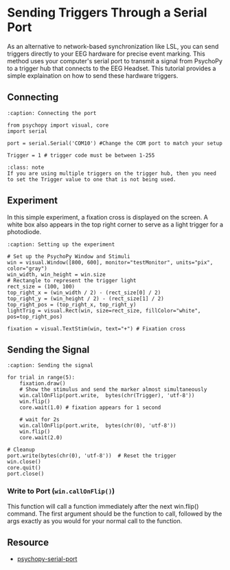 # Sending Triggers Through a Serial Port

As an alternative to network-based synchronization like LSL, you can send triggers directly to your EEG hardware for precise event marking. This method uses your computer's serial port to transmit a signal from PsychoPy to a trigger hub that connects to the EEG Headset. This tutorial provides a simple explaination on how to send these hardware triggers.

## Connecting

```{code-block} python
:caption: Connecting the port

from psychopy import visual, core
import serial

port = serial.Serial('COM10') #Change the COM port to match your setup

Trigger = 1 # trigger code must be between 1-255
```

```{admonition} Trigger Value
:class: note
If you are using multiple triggers on the trigger hub, then you need to set the Trigger value to one that is not being used. 
```

## Experiment

In this simple experiment, a fixation cross is displayed on the screen. A white box also appears in the top right corner to serve as a light trigger for a photodiode.

```{code-block} python
:caption: Setting up the experiment

# Set up the PsychoPy Window and Stimuli
win = visual.Window([800, 600], monitor="testMonitor", units="pix", color="gray")
win_width, win_height = win.size
# Rectangle to represent the trigger light
rect_size = (100, 100)
top_right_x = (win_width / 2) - (rect_size[0] / 2)
top_right_y = (win_height / 2) - (rect_size[1] / 2)
top_right_pos = (top_right_x, top_right_y)
lightTrig = visual.Rect(win, size=rect_size, fillColor="white", pos=top_right_pos)

fixation = visual.TextStim(win, text="+") # Fixation cross
```

## Sending the Signal

```{code-block} python
:caption: Sending the signal

for trial in range(5):
    fixation.draw()
    # Show the stimulus and send the marker almost simultaneously
    win.callOnFlip(port.write,  bytes(chr(Trigger), 'utf-8'))
    win.flip()
    core.wait(1.0) # fixation appears for 1 second

    # wait for 2s
    win.callOnFlip(port.write,  bytes(chr(0), 'utf-8'))
    win.flip()
    core.wait(2.0) 

# Cleanup
port.write(bytes(chr(0), 'utf-8'))  # Reset the trigger
win.close()
core.quit()
port.close()
```

### Write to Port (```win.callOnFlip()```)

This function will call a function immediately after the next win.flip() command.
The first argument should be the function to call, followed by the args exactly as you would for your normal call to the function.

## Resource

* [psychopy-serial-port](https://www.psychopy.org/hardware/serialPortInstr.html)
